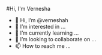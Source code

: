 #Hi, I'm Vernesha
- 👋 Hi, I’m @verneshah
- 👀 I’m interested in ...
- 🌱 I’m currently learning ...
- 💞️ I’m looking to collaborate on ...
- 📫 How to reach me ...

<!---
verneshah/verneshah is a ✨ special ✨ repository because its `README.md` (this file) appears on your GitHub profile.
You can click the Preview link to take a look at your changes.
--->
